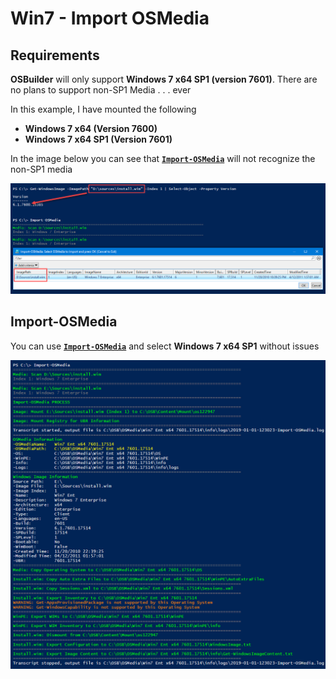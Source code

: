 # Win7 - Import OSMedia

## Requirements

**OSBuilder** will only support **Windows 7 x64 SP1 \(version 7601\)**.  There are no plans to support non-SP1 Media . . . ever

In this example, I have mounted the following

* **Windows 7 x64 \(Version 7600\)**
* **Windows 7 x64 SP1 \(Version 7601\)**

In the image below you can see that [**`Import-OSMedia`**](../../functions/osmedia/import-osmedia.md) will not recognize the non-SP1 media

![](../../../../.gitbook/assets/2019-01-01_12-25-52.png)

## Import-OSMedia

You can use [**`Import-OSMedia`**](../../functions/osmedia/import-osmedia.md) and select **Windows 7 x64 SP1** without issues

![](../../../../.gitbook/assets/2019-01-01_12-34-57.png)



